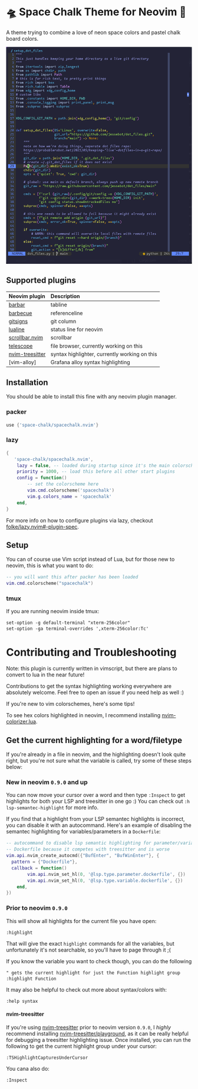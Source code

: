 # 🛸 Space Chalk Theme for Neovim 🎨

A theme trying to combine a love of neon space colors and pastel chalk board colors.

<img src="./img/nvim_example.png" style="width=800" alt="Screenshot of neovim editing a python file. It's showing off the Space Chalk Color Theme, featuring syntax highlight colors somewhere between pastel and neon on a very dark bluish purple background">

## Supported plugins

| Neovim plugin     | Description                                   |
|:------------------|:----------------------------------------------|
| [barbar]          | tabline                                       |
| [barbecue]        | referenceline                                 |
| [gitsigns]        | git column                                    |
| [lualine]         | status line for neovim                        |
| [scrollbar.nvim]  | scrollbar                                     |
| [telescope]       | file browser, currently working on this       |
| [nvim-treesitter] | syntax highlighter, currently working on this |
| [vim-alloy]       | Grafana alloy syntax highlighting             |


## Installation

You should be able to install this fine with any neovim plugin manager.


### packer

```lua
use {'space-chalk/spacechalk.nvim'}
```


### lazy

```lua
{
   'space-chalk/spacechalk.nvim',
    lazy = false, -- loaded during startup since it's the main colorscheme
    priority = 1000, -- load this before all other start plugins
    config = function()
        -- set the colorscheme here
        vim.cmd.colorscheme('spacechalk')
        vim.g.colors_name = 'spacechalk'
    end,
}
```

For more info on how to configure plugins via lazy, checkout [folke/lazy.nvim#-plugin-spec](https://github.com/folke/lazy.nvim#-plugin-spec).


## Setup

You can of course use Vim script instead of Lua, but for those new to neovim, this is what you want to do:

```lua
-- you will want this after packer has been loaded
vim.cmd.colorscheme("spacechalk")
```


### tmux

If you are running neovim inside tmux:

```tmux
set-option -g default-terminal "xterm-256color"
set-option -ga terminal-overrides ',xterm-256color:Tc'
```

# Contributing and Troubleshooting

Note: this plugin is currently written in vimscript, but there are plans to convert to lua in the near future!

Contributions to get the syntax highlighting working everywhere are absolutely welcome. Feel free to open an issue if you need help as well :)

If you're new to vim colorschemes, here's some tips!

To see hex colors highlighted in neovim, I recommend installing [nvim-colorizer.lua].

## Get the current highlighting for a word/filetype
If you're already in a file in neovim, and the highlighting doesn't look quite right,
but you're not sure what the variable is called, try some of these steps below:

### New in neovim `0.9.0` and up
You can now move your cursor over a word and then type `:Inspect` to get highlights for both your LSP and treesitter in one go :) You can check out `:h lsp-semantec-highlight` for more info.

If you find that a highlight from your LSP semantec highlights is incorrect, you can disable it with an autocommand. Here's an example of disabling the semantec highlighting for variables/parameters in a `Dockerfile`:

```lua
-- autocommand to disable lsp semantic highlighting for parameter/variable in
-- Dockerfile because it competes with treesitter and is worse
vim.api.nvim_create_autocmd({"BufEnter", "BufWinEnter"}, {
  pattern = {"Dockerfile"},
  callback = function()
        vim.api.nvim_set_hl(0, '@lsp.type.parameter.dockerfile', {})
        vim.api.nvim_set_hl(0, '@lsp.type.variable.dockerfile', {})
    end,
})
```

### Prior to neovim `0.9.0`

This will show all highlights for the current file you have open:
```vim
:highlight
```

That will give the exact `highlight` commands for all the variables, but unfortunately it's not searchable, so you'll have to page through it ;(

If you know the variable you want to check though, you can do the following

```vim
" gets the current highlight for just the Function highlight group
:highlight Function
```

It may also be helpful to check out more about syntax/colors with:

```vim
:help syntax
```

#### nvim-treesitter
If you're using [nvim-treesitter] prior to neovim version `0.9.0`, I _highly_ recommend installing [nvim-treesitter/playground], as it can be really helpful for debugging a treesitter highlighting issue. Once installed, you can run the following to get the current highlight group under your cursor:

```vim
:TSHighlightCapturesUnderCursor
```

You cana also do:
```vim
:Inspect
```

<!-- external links -->
[barbar]: https://github.com/romgrk/barbar.nvim "tabline"
[barbecue]: https://github.com/utilyre/barbecue.nvim "referenceline"
[gitsigns]: https://github.com/lewis6991/gitsigns.nvim "git column"
[lualine]: https://github.com/nvim-lualine/lualine.nvim "status line for neovim"
[scrollbar.nvim]: https://github.com/petertriho/nvim-scrollbar "scrollbar"
[telescope]: https://github.com/nvim-telescope/telescope.nvim "file list browser"
[nvim-colorizer.lua]: https://github.com/norcalli/nvim-colorizer.lua "colorizer for neovim"
[nvim-treesitter]: https://github.com/nvim-treesitter/nvim-treesitter "treesitter for nvim"
[nvim-treesitter/playground]: https://github.com/nvim-treesitter/playground "debug tool for nvim-treesitter"
[vim-allow]: "https://github.com/jessebot/vim-alloy"
